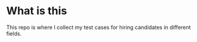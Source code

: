 # What is this
This repo is where I collect my test cases for hiring candidates in different fields.
